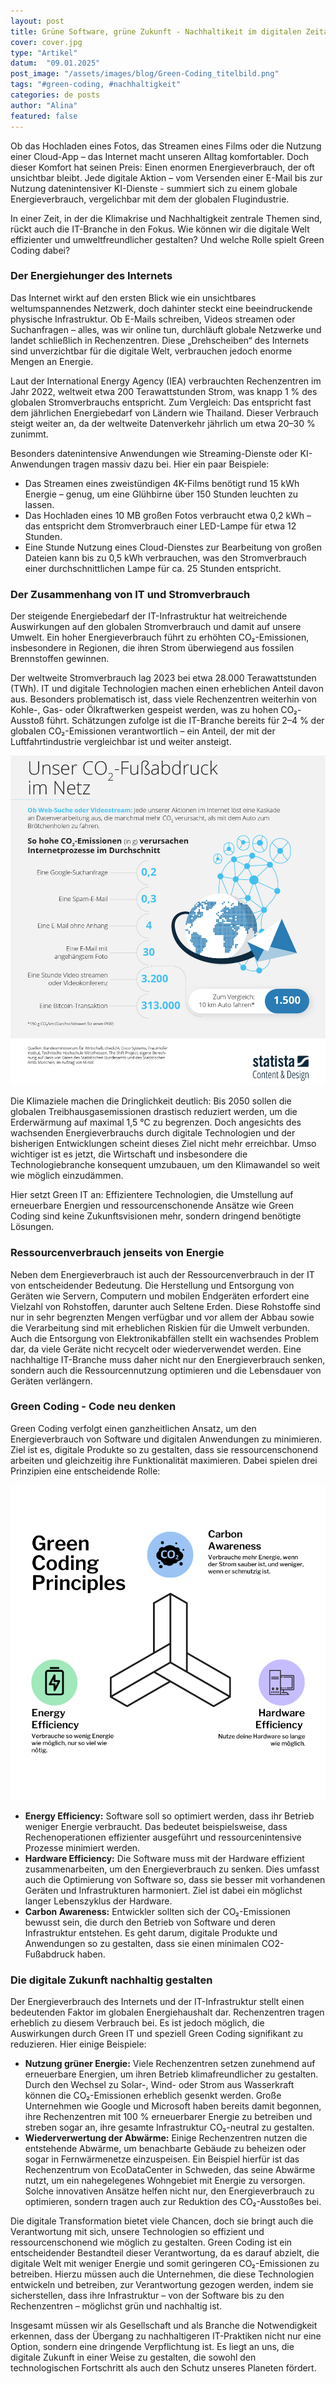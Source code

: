 ```yaml
---
layout: post
title: Grüne Software, grüne Zukunft - Nachhaltikeit im digitalen Zeitalter
cover: cover.jpg
type: "Artikel"
datum:  "09.01.2025"
post_image: "/assets/images/blog/Green-Coding_titelbild.png"
tags: "#green-coding, #nachhaltigkeit"
categories: de posts
author: "Alina"
featured: false
---
```


Ob das Hochladen eines Fotos, das Streamen eines Films oder die Nutzung einer Cloud-App – das Internet macht unseren Alltag komfortabler. Doch dieser Komfort hat seinen Preis: Einen enormen Energieverbrauch, der oft unsichtbar bleibt. Jede digitale Aktion – vom Versenden einer E-Mail bis zur Nutzung datenintensiver KI-Dienste - summiert sich zu einem globale Energieverbrauch, vergelichbar mit dem der globalen Flugindustrie.

In einer Zeit, in der die Klimakrise und Nachhaltigkeit zentrale Themen sind, rückt auch die IT-Branche in den Fokus. Wie können wir die digitale Welt effizienter und umweltfreundlicher gestalten? Und welche Rolle spielt Green Coding dabei?

### Der Energiehunger des Internets
Das Internet wirkt auf den ersten Blick wie ein unsichtbares weltumspannendes Netzwerk, doch dahinter steckt eine beeindruckende physische Infrastruktur. Ob E-Mails schreiben, Videos streamen oder Suchanfragen – alles, was wir online tun, durchläuft globale Netzwerke und landet schließlich in Rechenzentren. Diese „Drehscheiben“ des Internets sind unverzichtbar für die digitale Welt, verbrauchen jedoch enorme Mengen an Energie.

Laut der International Energy Agency (IEA) verbrauchten Rechenzentren im Jahr 2022, weltweit etwa 200 Terawattstunden Strom, was knapp 1 % des globalen Stromverbrauchs entspricht. Zum Vergleich: Das entspricht fast dem jährlichen Energiebedarf von Ländern wie Thailand. Dieser Verbrauch steigt weiter an, da der weltweite Datenverkehr jährlich um etwa 20–30 % zunimmt.

Besonders datenintensive Anwendungen wie Streaming-Dienste oder KI-Anwendungen tragen massiv dazu bei. Hier ein paar Beispiele:
<ul>
<li>Das Streamen eines zweistündigen 4K-Films benötigt rund 15 kWh Energie – genug, um eine Glühbirne über 150 Stunden leuchten zu lassen.</li>
<li>Das Hochladen eines 10 MB großen Fotos verbraucht etwa 0,2 kWh – das entspricht dem Stromverbrauch einer LED-Lampe für etwa 12 Stunden.</li>
<li>Eine Stunde Nutzung eines Cloud-Dienstes zur Bearbeitung von großen Dateien kann bis zu 0,5 kWh verbrauchen, was den Stromverbrauch einer durchschnittlichen Lampe für ca. 25 Stunden entspricht.</li></ul>

### Der Zusammenhang von IT und Stromverbrauch
Der steigende Energiebedarf der IT-Infrastruktur hat weitreichende Auswirkungen auf den globalen Stromverbrauch und damit auf unsere Umwelt. Ein hoher Energieverbrauch führt zu erhöhten CO₂-Emissionen, insbesondere in Regionen, die ihren Strom überwiegend aus fossilen Brennstoffen gewinnen.

Der weltweite Stromverbrauch lag 2023 bei etwa 28.000 Terawattstunden (TWh). IT und digitale Technologien machen einen erheblichen Anteil davon aus. Besonders problematisch ist, dass viele Rechenzentren weiterhin von Kohle-, Gas- oder Ölkraftwerken gespeist werden, was zu hohen CO₂-Ausstoß führt. Schätzungen zufolge ist die IT-Branche bereits für 2–4 % der globalen CO₂-Emissionen verantwortlich – ein Anteil, der mit der Luftfahrtindustrie vergleichbar ist und weiter ansteigt.

<img class="img-fluid w-100" src="/assets/images/blog/grafik-co2-fussabdruck-internet.jpg" alt="Grafik zum CO2-Fußabdruck im Netz">

Die Klimaziele machen die Dringlichkeit deutlich: Bis 2050 sollen die globalen Treibhausgasemissionen drastisch reduziert werden, um die Erderwärmung auf maximal 1,5 °C zu begrenzen. Doch angesichts des wachsenden Energieverbrauchs durch digitale Technologien und der bisherigen Entwicklungen scheint dieses Ziel nicht mehr erreichbar. Umso wichtiger ist es jetzt, die Wirtschaft und insbesondere die Technologiebranche konsequent umzubauen, um den Klimawandel so weit wie möglich einzudämmen.

Hier setzt Green IT an: Effizientere Technologien, die Umstellung auf erneuerbare Energien und ressourcenschonende Ansätze wie Green Coding sind keine Zukunftsvisionen mehr, sondern dringend benötigte Lösungen.

### Ressourcenverbrauch jenseits von Energie
Neben dem Energieverbrauch ist auch der Ressourcenverbrauch in der IT von entscheidender Bedeutung. Die Herstellung und Entsorgung von Geräten wie Servern, Computern und mobilen Endgeräten erfordert eine Vielzahl von Rohstoffen, darunter auch Seltene Erden. Diese Rohstoffe sind nur in sehr begrenzten Mengen verfügbar und vor allem der Abbau sowie die Verarbeitung sind mit erheblichen Riskien für die Umwelt verbunden. Auch die Entsorgung von Elektronikabfällen stellt ein wachsendes Problem dar, da viele Geräte nicht recycelt oder wiederverwendet werden. Eine nachhaltige IT-Branche muss daher nicht nur den Energieverbrauch senken, sondern auch die Ressourcennutzung optimieren und die Lebensdauer von Geräten verlängern.

### Green Coding - Code neu denken 
Green Coding verfolgt einen ganzheitlichen Ansatz, um den Energieverbrauch von Software und digitalen Anwendungen zu minimieren. Ziel ist es, digitale Produkte so zu gestalten, dass sie ressourcenschonend arbeiten und gleichzeitig ihre Funktionalität maximieren. Dabei spielen drei Prinzipien eine entscheidende Rolle:

<img class="img-fluid w-100" src="/assets/images/blog/Green-Coding-Principles.png" alt="Green Coding Principles">

<ul>
<li><b>Energy Efficiency:</b> Software soll so optimiert werden, dass ihr Betrieb weniger Energie verbraucht. Das bedeutet beispielsweise, dass Rechenoperationen effizienter ausgeführt und ressourcenintensive Prozesse minimiert werden.</li>
<li><b>Hardware Efficiency:</b> Die Software muss mit der Hardware effizient zusammenarbeiten, um den Energieverbrauch zu senken. Dies umfasst auch die Optimierung von Software so, dass sie besser mit vorhandenen Geräten und Infrastrukturen harmoniert. Ziel ist dabei ein möglichst langer Lebenszyklus der Hardware.</li>
<li><b>Carbon Awareness:</b> Entwickler sollten sich der CO₂-Emissionen bewusst sein, die durch den Betrieb von Software und deren Infrastruktur entstehen. Es geht darum, digitale Produkte und Anwendungen so zu gestalten, dass sie einen minimalen CO2-Fußabdruck haben.</li></ul>

### Die digitale Zukunft nachhaltig gestalten
Der Energieverbrauch des Internets und der IT-Infrastruktur stellt einen bedeutenden Faktor im globalen Energiehaushalt dar. Rechenzentren tragen erheblich zu diesem Verbrauch bei. Es ist jedoch möglich, die Auswirkungen durch Green IT und speziell Green Coding signifikant zu reduzieren. Hier einige Beispiele:

<ul>
<li><b>Nutzung grüner Energie:</b> Viele Rechenzentren setzen zunehmend auf erneuerbare Energien, um ihren Betrieb klimafreundlicher zu gestalten. Durch den Wechsel zu Solar-, Wind- oder Strom aus Wasserkraft können die CO₂-Emissionen erheblich gesenkt werden. Große Unternehmen wie Google und Microsoft haben bereits damit begonnen, ihre Rechenzentren mit 100 % erneuerbarer Energie zu betreiben und streben sogar an, ihre gesamte Infrastruktur CO₂-neutral zu gestalten.</li>
<li><b>Wiederverwertung der Abwärme:</b> Einige Rechenzentren nutzen die entstehende Abwärme, um benachbarte Gebäude zu beheizen oder sogar in Fernwärmenetze einzuspeisen. Ein Beispiel hierfür ist das Rechenzentrum von EcoDataCenter in Schweden, das seine Abwärme nutzt, um ein nahegelegenes Wohngebiet mit Energie zu versorgen. Solche innovativen Ansätze helfen nicht nur, den Energieverbrauch zu optimieren, sondern tragen auch zur Reduktion des CO₂-Ausstoßes bei.</li></ul>

Die digitale Transformation bietet viele Chancen, doch sie bringt auch die Verantwortung mit sich, unsere Technologien so effizient und ressourcenschonend wie möglich zu gestalten. Green Coding ist ein entscheidender Bestandteil dieser Verantwortung, da es darauf abzielt, die digitale Welt mit weniger Energie und somit geringeren CO₂-Emissionen zu betreiben. Hierzu müssen auch die Unternehmen, die diese Technologien entwickeln und betreiben, zur Verantwortung gezogen werden, indem sie sicherstellen, dass ihre Infrastruktur – von der Software bis zu den Rechenzentren – möglichst grün und nachhaltig ist.

Insgesamt müssen wir als Gesellschaft und als Branche die Notwendigkeit erkennen, dass der Übergang zu nachhaltigeren IT-Praktiken nicht nur eine Option, sondern eine dringende Verpflichtung ist. Es liegt an uns, die digitale Zukunft in einer Weise zu gestalten, die sowohl den technologischen Fortschritt als auch den Schutz unseres Planeten fördert.






